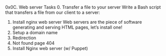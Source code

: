 0x0C. Web server
Tasks
0. Transfer a file to your server
Write a Bash script that transfers a file from our client to a server:
1. Install nginx web server
Web servers are the piece of software generating and serving HTML pages, let’s install one!
2. Setup a domain name
3. Redirection
4. Not found page 404
5. Install Nginx web server (w/ Puppet)